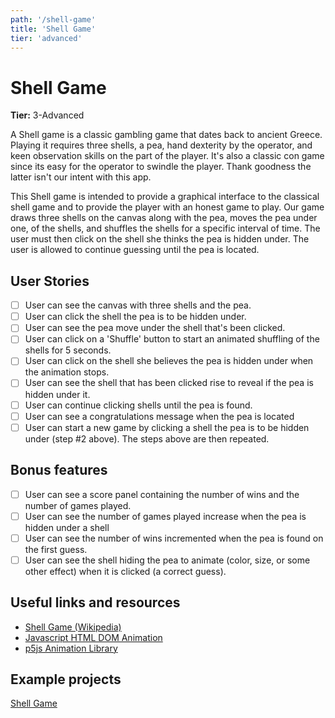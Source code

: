 ```yaml
---
path: '/shell-game'
title: 'Shell Game'
tier: 'advanced'
---
```


# Shell Game

**Tier:** 3-Advanced

A Shell game is a classic gambling game that dates back to ancient Greece.
Playing it requires three shells, a pea, hand dexterity by the operator, and
keen observation skills on the part of the player. It's also a classic con
game since its easy for the operator to swindle the player. Thank goodness
the latter isn't our intent with this app.

This Shell game is intended to provide a graphical interface to the classical
shell game and to provide the player with an honest game to play. Our game
draws three shells on the canvas along with the pea, moves the pea under one,
of the shells, and shuffles the shells for a specific interval of time. The
user must then click on the shell she thinks the pea is hidden under. The user
is allowed to continue guessing until the pea is located.

## User Stories

- [ ] User can see the canvas with three shells and the pea.
- [ ] User can click the shell the pea is to be hidden under.
- [ ] User can see the pea move under the shell that's been clicked.
- [ ] User can click on a 'Shuffle' button to start an animated shuffling of
      the shells for 5 seconds.
- [ ] User can click on the shell she believes the pea is hidden under when
      the animation stops.
- [ ] User can see the shell that has been clicked rise to reveal if the pea
      is hidden under it.
- [ ] User can continue clicking shells until the pea is found.
- [ ] User can see a congratulations message when the pea is located
- [ ] User can start a new game by clicking a shell the pea is to be hidden
      under (step #2 above). The steps above are then repeated.

## Bonus features

- [ ] User can see a score panel containing the number of wins and the
      number of games played.
- [ ] User can see the number of games played increase when the pea is hidden
      under a shell
- [ ] User can see the number of wins incremented when the pea is found on
      the first guess.
- [ ] User can see the shell hiding the pea to animate (color, size, or
      some other effect) when it is clicked (a correct guess).

## Useful links and resources

- [Shell Game (Wikipedia)](https://en.wikipedia.org/wiki/Shell_game)
- [Javascript HTML DOM Animation](https://www.w3schools.com/js/js_htmldom_animate.asp)
- [p5js Animation Library](https://p5js.org/)

## Example projects

[Shell Game](https://codepen.io/RedCactus/pen/dwEjXy)

